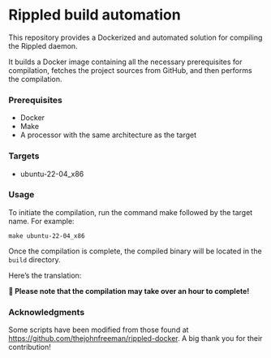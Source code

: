 # Rippled build automation 

This repository provides a Dockerized and automated solution for compiling the Rippled daemon.

It builds a Docker image containing all the necessary prerequisites for compilation, fetches the project sources from GitHub, and then performs the compilation.

### Prerequisites

- Docker
- Make
- A processor with the same architecture as the target

### Targets 

- ubuntu-22-04_x86

### Usage 

To initiate the compilation, run the command make followed by the target name. For example:


```
make ubuntu-22-04_x86
```

Once the compilation is complete, the compiled binary will be located in the `build` directory.

Here’s the translation:

**🚨 Please note that the compilation may take over an hour to complete!**

### Acknowledgments

Some scripts have been modified from those found at https://github.com/thejohnfreeman/rippled-docker. A big thank you for their contribution!
